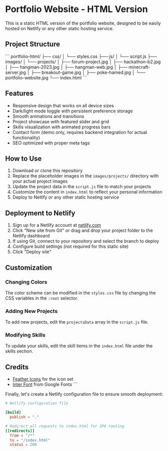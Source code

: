 # Portfolio Website - HTML Version

This is a static HTML version of the portfolio website, designed to be easily hosted on Netlify or any other static hosting service.

## Project Structure

\`\`\`
portfolio-html/
├── css/
│   └── styles.css
├── js/
│   └── script.js
├── images/
│   └── projects/
│       ├── forum-project.jpg
│       ├── hackathon-b2.jpg
│       ├── hangman-2023.jpg
│       ├── hangman-web.jpg
│       ├── minecraft-server.jpg
│       ├── breakout-game.jpg
│       ├── poke-hamed.jpg
│       └── portfolio-website.jpg
└── index.html
\`\`\`

## Features

- Responsive design that works on all device sizes
- Dark/light mode toggle with persistent preference storage
- Smooth animations and transitions
- Project showcase with featured slider and grid
- Skills visualization with animated progress bars
- Contact form (demo only, requires backend integration for actual functionality)
- SEO optimized with proper meta tags

## How to Use

1. Download or clone this repository
2. Replace the placeholder images in the `images/projects/` directory with your actual project images
3. Update the project data in the `script.js` file to match your projects
4. Customize the content in `index.html` to reflect your personal information
5. Deploy to Netlify or any other static hosting service

## Deployment to Netlify

1. Sign up for a Netlify account at [netlify.com](https://www.netlify.com/)
2. Click "New site from Git" or drag and drop your project folder to the Netlify dashboard
3. If using Git, connect to your repository and select the branch to deploy
4. Configure build settings (not required for this static site)
5. Click "Deploy site"

## Customization

### Changing Colors

The color scheme can be modified in the `styles.css` file by changing the CSS variables in the `:root` selector.

### Adding New Projects

To add new projects, edit the `projectsData` array in the `script.js` file.

### Modifying Skills

To update your skills, edit the skill items in the `index.html` file under the skills section.

## Credits

- [Feather Icons](https://feathericons.com/) for the icon set
- [Inter Font](https://fonts.google.com/specimen/Inter) from Google Fonts
\`\`\`

Finally, let's create a Netlify configuration file to ensure smooth deployment:

```toml file="netlify.toml"
# Netlify configuration file

[build]
  publish = "."

# Redirect all requests to index.html for SPA routing
[[redirects]]
  from = "/*"
  to = "/index.html"
  status = 200
